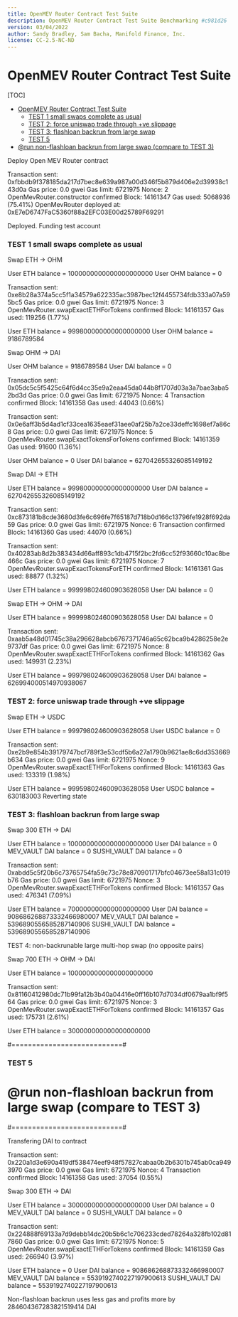 ```yaml
---
title: OpenMEV Router Contract Test Suite
description: OpenMEV Router Contract Test Suite Benchmarking #c981d26
version: 03/04/2022
author: Sandy Bradley, Sam Bacha, Manifold Finance, Inc.
license: CC-2.5-NC-ND
---
```


# OpenMEV Router Contract Test Suite

[TOC]
- [OpenMEV Router Contract Test Suite](#openmev-router-contract-test-suite)
    - [TEST 1 small swaps complete as usual](#test-1-small-swaps-complete-as-usual)
    - [TEST 2: force uniswap trade through +ve slippage](#test-2-force-uniswap-trade-through-ve-slippage)
    - [TEST 3: flashloan backrun from large swap](#test-3-flashloan-backrun-from-large-swap)
    - [TEST 5](#test-5)
- [@run  non-flashloan backrun from large swap (compare to TEST 3)](#run--non-flashloan-backrun-from-large-swap-compare-to-test-3)


Deploy Open MEV Router contract

Transaction sent: 0xfbbdb9f378185da217d7bec8e639a987a00d346f5b879d406e2d39938c143d0a
  Gas price: 0.0 gwei   Gas limit: 6721975   Nonce: 2
  OpenMevRouter.constructor confirmed   Block: 14161347   Gas used: 5068936 (75.41%)
  OpenMevRouter deployed at: 0xE7eD6747FaC5360f88a2EFC03E00d25789F69291

Deployed. Funding test account


### TEST 1 small swaps complete as usual


Swap ETH -> OHM

User ETH balance =  1000000000000000000000
User OHM balance =  0

Transaction sent: 0xe8b28a374a5cc5f1a34579a622335ac3987bec12f4455734fdb333a07a595bc5
  Gas price: 0.0 gwei   Gas limit: 6721975   Nonce: 3
  OpenMevRouter.swapExactETHForTokens confirmed   Block: 14161357   Gas used: 119256 (1.77%)

User ETH balance =  999800000000000000000
User OHM balance =  9186789584


Swap OHM -> DAI

User OHM balance =  9186789584
User DAI balance =  0

Transaction sent: 0x05dc5c5f5425c64f6d4cc35e9a2eaa45da044b8f1707d03a3a7bae3aba52bd3d
  Gas price: 0.0 gwei   Gas limit: 6721975   Nonce: 4
  Transaction confirmed   Block: 14161358   Gas used: 44043 (0.66%)

Transaction sent: 0x0e6aff3b5d4ad1cf33cea1635eaef31aee0af25b7a2ce33deffc1698ef7a86c8
  Gas price: 0.0 gwei   Gas limit: 6721975   Nonce: 5
  OpenMevRouter.swapExactTokensForTokens confirmed   Block: 14161359   Gas used: 91600 (1.36%)

User OHM balance =  0
User DAI balance =  627042655326085149192


Swap DAI -> ETH

User ETH balance =  999800000000000000000
User DAI balance =  627042655326085149192

Transaction sent: 0xc873181b8cde3680d3fe6c696fe7f65187d718b0d166c13796fe1928f692da59
  Gas price: 0.0 gwei   Gas limit: 6721975   Nonce: 6
  Transaction confirmed   Block: 14161360   Gas used: 44070 (0.66%)

Transaction sent: 0x40283ab8d2b383434d66aff893c1db4715f2bc2fd6cc52f93660c10ac8be466c
  Gas price: 0.0 gwei   Gas limit: 6721975   Nonce: 7
  OpenMevRouter.swapExactTokensForETH confirmed   Block: 14161361   Gas used: 88877 (1.32%)

User ETH balance =  999998024600903628058
User DAI balance =  0


Swap ETH -> OHM -> DAI

User ETH balance =  999998024600903628058
User DAI balance =  0

Transaction sent: 0xaab5a48d01745c38a296628abcb6767371746a65c62bca9b4286258e2e9737df
  Gas price: 0.0 gwei   Gas limit: 6721975   Nonce: 8
  OpenMevRouter.swapExactETHForTokens confirmed   Block: 14161362   Gas used: 149931 (2.23%)

User ETH balance =  999798024600903628058
User DAI balance =  626994000514970938067


### TEST 2: force uniswap trade through +ve slippage


Swap ETH -> USDC

User ETH balance =  999798024600903628058
User USDC balance =  0

Transaction sent: 0xe2b9e854b39179747bcf789f3e53cdf5b6a27a1790b9621ae8c6dd353669b634
  Gas price: 0.0 gwei   Gas limit: 6721975   Nonce: 9
  OpenMevRouter.swapExactETHForTokens confirmed   Block: 14161363   Gas used: 133319 (1.98%)

User ETH balance =  999598024600903628058
User USDC balance =  630183003
Reverting state


### TEST 3: flashloan backrun from large swap


Swap 300 ETH -> DAI

User ETH balance =  1000000000000000000000
User DAI balance =  0
MEV_VAULT DAI balance =  0
SUSHI_VAULT DAI balance =  0

Transaction sent: 0xabdd5c5f20b6c73765754fa59c73c78e870901717bfc04673ee58a131c019b76
  Gas price: 0.0 gwei   Gas limit: 6721975   Nonce: 3
  OpenMevRouter.swapExactETHForTokens confirmed   Block: 14161357   Gas used: 476341 (7.09%)

User ETH balance =  700000000000000000000
User DAI balance =  908686268873332466980007
MEV_VAULT DAI balance =  5396890556585287140906
SUSHI_VAULT DAI balance =  5396890556585287140906


TEST 4: non-backrunable large multi-hop swap (no opposite pairs)


Swap 700 ETH -> OHM -> DAI

User ETH balance =  1000000000000000000000

Transaction sent: 0x81160412980dc71b99fa12b3b40a04416e0ff16b107d7034df0679aa1bf9f564
  Gas price: 0.0 gwei   Gas limit: 6721975   Nonce: 3
  OpenMevRouter.swapExactETHForTokens confirmed   Block: 14161357   Gas used: 175731 (2.61%)

User ETH balance =  300000000000000000000

#===========================#
### TEST 5
# @run  non-flashloan backrun from large swap (compare to TEST 3)
#===========================#

Transfering DAI to contract

Transaction sent: 0x220a1d3e690a419df538474eef948f57827cabaa0b2b6301b745ab0ca9493970
  Gas price: 0.0 gwei   Gas limit: 6721975   Nonce: 4
  Transaction confirmed   Block: 14161358   Gas used: 37054 (0.55%)


Swap 300 ETH -> DAI

User ETH balance =  300000000000000000000
User DAI balance =  0
MEV_VAULT DAI balance =  0
SUSHI_VAULT DAI balance =  0

Transaction sent: 0x224888f69133a7d9debb14dc20b5b6c1c706233cded78264a328fb102d817860
  Gas price: 0.0 gwei   Gas limit: 6721975   Nonce: 5
  OpenMevRouter.swapExactETHForTokens confirmed   Block: 14161359   Gas used: 266940 (3.97%)

User ETH balance =  0
User DAI balance =  908686268873332466980007
MEV_VAULT DAI balance =  5539192740227197900613
SUSHI_VAULT DAI balance =  5539192740227197900613


Non-flashloan backrun uses less gas and profits more by  284604367283821519414  DAI


